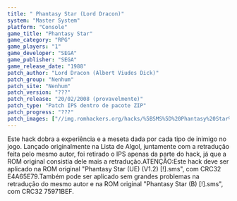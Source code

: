 ```yaml
---
title: " Phantasy Star (Lord Dracon)"
system: "Master System"
platform: "Console"
game_title: "Phantasy Star"
game_category: "RPG"
game_players: "1"
game_developer: "SEGA"
game_publisher: "SEGA"
game_release_date: "1988"
patch_author: "Lord Dracon (Albert Viudes Dick)"
patch_group: "Nenhum"
patch_site: "Nenhum"
patch_version: "???"
patch_release: "20/02/2008 (provavelmente)"
patch_type: "Patch IPS dentro de pacote ZIP"
patch_progress: "???"
patch_images: ["//img.romhackers.org/hacks/%5BSMS%5D%20Phantasy%20Star%20-%20Lord%20Dracon%20-%201.png","//img.romhackers.org/hacks/%5BSMS%5D%20Phantasy%20Star%20-%20Lord%20Dracon%20-%202.png","//img.romhackers.org/hacks/%5BSMS%5D%20Phantasy%20Star%20-%20Lord%20Dracon%20-%203.png"]
---
```

Este hack dobra a experiência e a meseta dada por cada tipo de inimigo no jogo. Lançado originalmente na Lista de Algol, juntamente com a retradução feita pelo mesmo autor, foi retirado o IPS apenas da parte do hack, já que a ROM original consistia dele mais a retradução.ATENÇÃO:Este hack deve ser aplicado na ROM original "Phantasy Star (UE) (V1.2) [!].sms", com CRC32 E4A65E79.Também pode ser aplicado sem grandes problemas na retradução do mesmo autor e na ROM original "Phantasy Star (B) [!].sms", com CRC32 75971BEF.